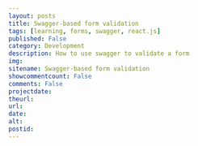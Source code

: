 ```yaml
---
layout: posts
title: Swagger-based form validation
tags: [learning, forms, swagger, react.js]
published: False
category: Development
description: How to use swagger to validate a form
img: 
sitename: Swagger-based form validation
showcommentcount: False
comments: False
projectdate:
theurl: 
url: 
date:
alt: 
postid:
---
```


